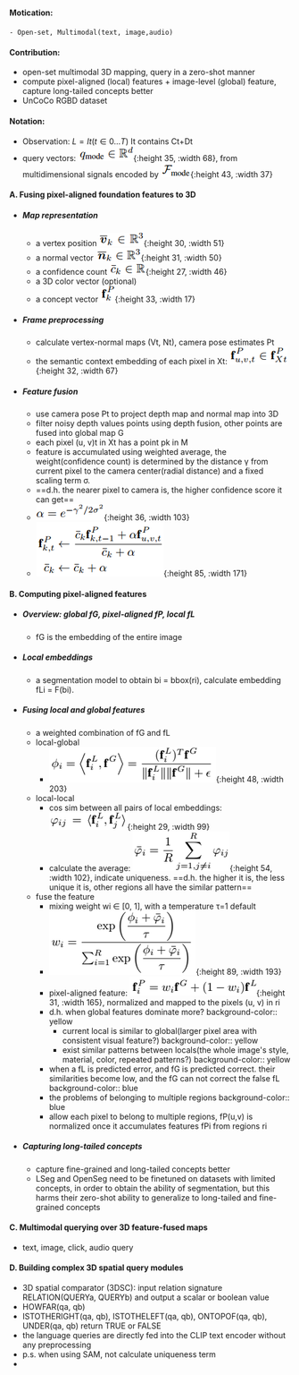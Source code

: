 #### Motication:

	- Open-set, Multimodal(text, image,audio)
#### Contribution:
- open-set multimodal 3D mapping,  query in a zero-shot manner
- compute pixel-aligned (local) features + image-level (global) feature, capture long-tailed concepts better
- UnCoCo RGBD dataset

#### Notation:
- Observation: $L={It(t∈{0...T})}$ It contains Ct+Dt
- query vectors: ![Replaced by Image Uploader](https://raw.githubusercontent.com/Laura-Ting/blog-images/master/202501091053063.png){:height 35, :width 68}, from multidimensional signals encoded by ![Replaced by Image Uploader](https://raw.githubusercontent.com/Laura-Ting/blog-images/master/202501091055723.png){:height 43, :width 37}

#### A. Fusing pixel-aligned foundation features to 3D
- ##### Map representation
	- a vertex position ![Replaced by Image Uploader](https://raw.githubusercontent.com/Laura-Ting/blog-images/master/202501091108537.png){:height 30, :width 51}
	- a normal vector ![Replaced by Image Uploader](https://raw.githubusercontent.com/Laura-Ting/blog-images/master/202501091109672.png){:height 31, :width 50}
	- a confidence count ![Replaced by Image Uploader](https://raw.githubusercontent.com/Laura-Ting/blog-images/master/202501091110890.png){:height 27, :width 46}
	- a 3D color vector (optional)
	- a concept vector ![Replaced by Image Uploader](https://raw.githubusercontent.com/Laura-Ting/blog-images/master/202501091110592.png){:height 33, :width 17}
- ##### Frame preprocessing
	- calculate vertex-normal maps (Vt, Nt), camera pose estimates Pt
	- the semantic context embedding of each pixel in Xt: ![Replaced by Image Uploader](https://raw.githubusercontent.com/Laura-Ting/blog-images/master/202501091116275.png){:height 32, :width 67}
- ##### Feature fusion
	- use camera pose Pt to project depth map and normal map into 3D
	- filter noisy depth values points using depth fusion, other points are fused into global map G
	- each pixel (u, v)t in Xt has a point pk in M
	- feature is accumulated using weighted average, the weight(confidence count) is determined by the distance γ from current pixel to the camera center(radial distance) and a fixed scaling term σ.
	- ==d.h. the nearer pixel to camera is, the higher confidence score it can get==
	- ![Replaced by Image Uploader](https://raw.githubusercontent.com/Laura-Ting/blog-images/master/202501091135227.png){:height 36, :width 103}
	- ![Replaced by Image Uploader](https://raw.githubusercontent.com/Laura-Ting/blog-images/master/202501091134011.png){:height 85, :width 171}

#### B. Computing pixel-aligned features
- ##### Overview: global fG, pixel-aligned fP, local fL
	- fG is the embedding of the entire image
- ##### Local embeddings
	- a segmentation model to obtain bi = bbox(ri), calculate embedding fLi = F(bi).
- ##### Fusing local and global features
	- a weighted combination of fG and fL
	- local-global
		- ![Replaced by Image Uploader](https://raw.githubusercontent.com/Laura-Ting/blog-images/master/202501091157884.png){:height 48, :width 203}
	- local-local
		- cos sim between all pairs of local embeddings: ![Replaced by Image Uploader](https://raw.githubusercontent.com/Laura-Ting/blog-images/master/202501091158543.png){:height 29, :width 99}
		- calculate the average: ![Replaced by Image Uploader](https://raw.githubusercontent.com/Laura-Ting/blog-images/master/202501091200032.png){:height 54, :width 102}, indicate uniqueness. ==d.h. the higher it is, the less unique it is, other regions all have the similar pattern==
	- fuse the feature
		- mixing weight wi ∈ [0, 1], with a temperature τ=1 default
		- ![Replaced by Image Uploader](https://raw.githubusercontent.com/Laura-Ting/blog-images/master/202501091203261.png){:height 89, :width 193}
		- pixel-aligned feature: ![Replaced by Image Uploader](https://raw.githubusercontent.com/Laura-Ting/blog-images/master/202501091206409.png){:height 31, :width 165}, normalized and mapped to the pixels (u, v) in ri
		- d.h. when global features dominate more?
		  background-color:: yellow
			- current local is similar to global(larger pixel area with consistent visual feature?)
			  background-color:: yellow
			- exist similar patterns between locals(the whole image's style, material, color, repeated patterns?)
			  background-color:: yellow
		- when a fL is predicted error, and fG is predicted correct. their similarities become low, and the fG can not correct the false fL
		  background-color:: blue
		- the problems of belonging to multiple regions
		  background-color:: blue
		- allow each pixel to belong to multiple regions, fP(u,v) is normalized once it accumulates features fPi from regions ri
- ##### Capturing long-tailed concepts
	- capture fine-grained and long-tailed concepts better
	- LSeg and OpenSeg need to be finetuned on datasets with limited concepts, in order to obtain the ability of segmentation, but this  harms their zero-shot ability to generalize to long-tailed and fine-grained concepts

#### C. Multimodal querying over 3D feature-fused maps
- text, image, click, audio query

#### D. Building complex 3D spatial query modules
- 3D spatial comparator (3DSC): input relation signature RELATION(QUERYa, QUERYb) and output a scalar or boolean value
- HOWFAR(qa, qb)
- ISTOTHERIGHT(qa, qb), ISTOTHELEFT(qa, qb), ONTOPOF(qa, qb), UNDER(qa, qb) return TRUE or FALSE
- the language queries are directly fed into the CLIP text encoder without any preprocessing
- p.s. when using SAM, not calculate uniqueness term
-